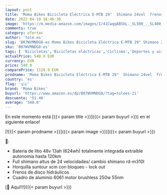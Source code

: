 ```yaml
---
layout: post
title: 'Moma Bikes Bicicleta Eléctrica E-MTB 29"  Shimano 24vel  frenos hidráulicos  batería Litio 48V 13Ah  624Wh '
date: 2022-04-10 16:46:30
image: 'https://m.media-amazon.com/images/I/41CwqqABSkL._SL500_._SL400_.jpg'
comments: true
category: ofertas
author: 'tole.es'
slug: 'B07WVMNDG8-es Moma Bikes Bicicleta Eléctrica E-MTB 29" Shimano 24vel...'
sku: 'B07WVMNDG8-es'
tags: [ 'Bicicletas','Bicicletas eléctricas','Ciclismo','Deportes y aire libre','Ropa y equipo para deportes','bicicleta','moma bikes', ]
actualPrice: 548.0 EUR
currency: EUR
price: 548.0
comparePrice: 1128.9 EUR
prodname: 'Moma Bikes Bicicleta Eléctrica E-MTB 29"  Shimano 24vel  frenos hidráulicos  batería Litio 48V 13Ah  624Wh '
country: 'es'
flag: '🇪🇸'
brand: 'Moma Bikes'
buyurl: 'https://www.amazon.es/dp/B07WVMNDG8/?tag=tolees-21'
descuento: '51.46'
average: '548.0'
---
```


En este momento está [{{< param title >}}]({{< param buyurl >}}) en el siguiente enlace!

[![{{< param prodname >}}]({{< param image >}})]({{< param buyurl >}})

🔎:

- Batería de litio 48v 13ah (624wh) totalmente integrada extraíble autonomia hasta 120km
- Full shimano altus de 24 velocidades/ cambio shimano rd-m310l
- Horquilla suntour xcm con bloqueo - lock out
- Frenos de disco hidráulicos
- Cuadro de aluminio 6061 motor brushless 250w 55nm

[🛒 Aquí!!!]({{< param buyurl >}})
